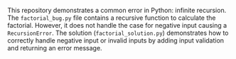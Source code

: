 This repository demonstrates a common error in Python: infinite recursion. The `factorial_bug.py` file contains a recursive function to calculate the factorial.  However, it does not handle the case for negative input causing a `RecursionError`. The solution (`factorial_solution.py`) demonstrates how to correctly handle negative input or invalid inputs by adding input validation and returning an error message.